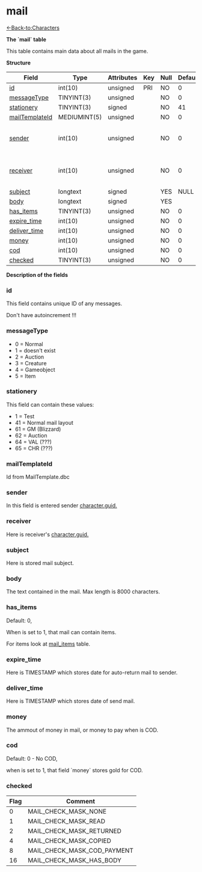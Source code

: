 # mail

[<-Back-to:Characters](database-characters.md)

**The \`mail\` table**

This table contains main data about all mails in the game.

**Structure**

| Field               | Type         | Attributes | Key | Null | Default | Extra | Comment                            |
|---------------------|--------------|------------|-----|------|---------|-------|------------------------------------|
| [id][1]             | int(10)      | unsigned   | PRI | NO   | 0       |       | Identifier                         |
| [messageType][2]    | TINYINT(3)   | unsigned   |     | NO   | 0       |       |                                    |
| [stationery][3]     | TINYINT(3)   | signed     |     | NO   | 41      |       |                                    |
| [mailTemplateId][4] | MEDIUMINT(5) | unsigned   |     | NO   | 0       |       |                                    |
| [sender][5]         | int(10)      | unsigned   |     | NO   | 0       |       | Character Global Unique Identifier |
| [receiver][6]       | int(10)      | unsigned   |     | NO   | 0       |       | Character Global Unique Identifier |
| [subject][7]        | longtext     | signed     |     | YES  | NULL    |       |                                    |
| [body][8]           | longtext     | signed     |     | YES  |         |       |                                    |
| [has_items][9]      | TINYINT(3)   | unsigned   |     | NO   | 0       |       |                                    |
| [expire_time][10]   | int(10)      | unsigned   |     | NO   | 0       |       |                                    |
| [deliver_time][11]  | int(10)      | unsigned   |     | NO   | 0       |       |                                    |
| [money][12]         | int(10)      | unsigned   |     | NO   | 0       |       |                                    |
| [cod][13]           | int(10)      | unsigned   |     | NO   | 0       |       |                                    |
| [checked][14]       | TINYINT(3)   | unsigned   |     | NO   | 0       |       |                                    |

[1]: #id
[2]: #messagetype
[3]: #stationery
[4]: #mailtemplateid
[5]: #sender
[6]: #receiver
[7]: #subject
[8]: #body
[9]: #has_items
[10]: #expire_time
[11]: #deliver_time
[12]: #money
[13]: #cod
[14]: #checked

**Description of the fields**

### id

This field contains unique ID of any messages.

Don't have autoincrement !!!

### messageType

-   0 = Normal
-   1 = doesn't exist
-   2 = Auction
-   3 = Creature
-   4 = Gameobject
-   5 = Item

### stationery

This field can contain these values:

-   1 = Test
-   41 = Normal mail layout
-   61 = GM (Blizzard)
-   62 = Auction
-   64 = VAL (???)
-   65 = CHR (???)

### mailTemplateId

Id from MailTemplate.dbc

### sender

In this field is entered sender [character.guid.](2129969.html#characters(table)-guid)

### receiver

Here is receiver's [character.guid.](2129969.html#characters(table)-guid)

### subject

Here is stored mail subject.

### body

The text contained in the mail. Max length is 8000 characters.

### has_items

Default: 0,

When is set to 1, that mail can contain items.

For items look at [mail_items](mail_items) table.

### expire\_time

Here is TIMESTAMP which stores date for auto-return mail to sender.

### deliver\_time

Here is TIMESTAMP which stores date of send mail.

### money

The ammout of money in mail, or money to pay when is COD.

### cod

Default: 0 - No COD,

when is set to 1, that field \`money\` stores gold for COD.

### checked

| Flag | Comment                     |
|------|-----------------------------|
| 0    | MAIL_CHECK_MASK_NONE        |
| 1    | MAIL_CHECK_MASK_READ        |
| 2    | MAIL_CHECK_MASK_RETURNED    |
| 4    | MAIL_CHECK_MASK_COPIED      |
| 8    | MAIL_CHECK_MASK_COD_PAYMENT |
| 16   | MAIL_CHECK_MASK_HAS_BODY    |
